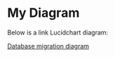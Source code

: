 # My Diagram

Below is a link Lucidchart diagram:

<a href="https://lucid.app/documents/embedded/e0f8d275-3390-4f7b-b743-db375ef9debf#" target="_blank">Database migration diagram</a>

